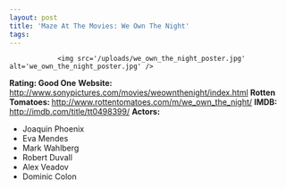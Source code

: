 ```yaml
---
layout: post
title: 'Maze At The Movies: We Own The Night'
tags:
---
```



                <img src='/uploads/we_own_the_night_poster.jpg' alt='we_own_the_night_poster.jpg' />
<p><strong>Rating: Good One</strong>
<strong>Website: </strong><a href="http://www.sonypictures.com/movies/weownthenight/index.html"><a href="http://www.sonypictures.com/movies/weownthenight/index.html">http://www.sonypictures.com/movies/weownthenight/index.html</a></a>
<strong>Rotten Tomatoes: </strong><a href="http://www.rottentomatoes.com/m/we_own_the_night/"><a href="http://www.rottentomatoes.com/m/we_own_the_night/">http://www.rottentomatoes.com/m/we_own_the_night/</a></a>
<strong>IMDB: </strong><a href="http://imdb.com/title/tt0498399/"><a href="http://imdb.com/title/tt0498399/">http://imdb.com/title/tt0498399/</a></a>
<strong>Actors: </strong></p>
<ul>
    <li>Joaquin Phoenix</li>
    <li>Eva Mendes</li>
    <li>Mark Wahlberg</li>
    <li>Robert Duvall</li>
    <li>Alex Veadov</li>
    <li>Dominic Colon</li>
</ul>
